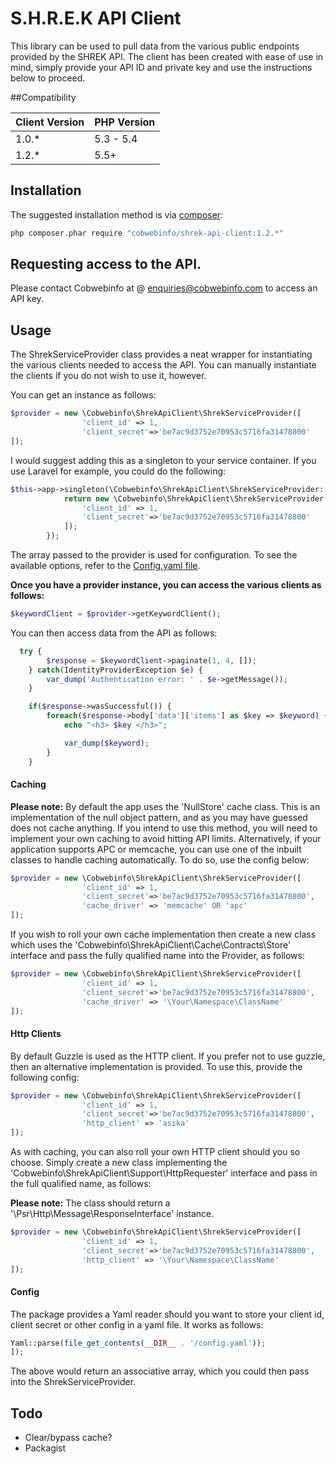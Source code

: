 # S.H.R.E.K API Client

This library can be used to pull data from the various public endpoints provided by the SHREK API. The client has been created with ease of use in mind, simply provide your API ID and private key and use the instructions below to proceed.

##Compatibility

| Client Version | PHP Version |
| -------------- | ----------- |
| 1.0.*          | 5.3 - 5.4   |
| 1.2.*          | 5.5+        |
 
## Installation

The suggested installation method is via [composer](https://getcomposer.org/):

```sh
php composer.phar require "cobwebinfo/shrek-api-client:1.2.*"
```

## Requesting access to the API.

Please contact Cobwebinfo at @ enquiries@cobwebinfo.com to access an API key.

## Usage
The ShrekServiceProvider class provides a neat wrapper for instantiating the 
various clients needed to access the API. You can manually instantiate the clients
if you do not wish to use it, however.

You can get an instance as follows:

```php
$provider = new \Cobwebinfo\ShrekApiClient\ShrekServiceProvider([
                'client_id' => 1,
                'client_secret'=>'be7ac9d3752e70953c5716fa31478800'
]);
```

I would suggest adding this as a singleton to your service container. If you use Laravel for example,
you could do the following:

```php
$this->app->singleton(\Cobwebinfo\ShrekApiClient\ShrekServiceProvider::class, function() {
            return new \Cobwebinfo\ShrekApiClient\ShrekServiceProvider([
                'client_id' => 1,
                'client_secret'=>'be7ac9d3752e70953c5716fa31478800'
            ]);
        });

```

The array passed to the provider is used for configuration. To see the available options, refer
to the [Config.yaml file](src/Cobwebinfo/ShrekApiClient/config.yaml).

**Once you have a provider instance, you can access the various clients as follows:**

```php
$keywordClient = $provider->getKeywordClient();
```

You can then access data from the API as follows:

```php
  try {
        $response = $keywordClient->paginate(1, 4, []);
    } catch(IdentityProviderException $e) {
        var_dump('Authentication error: ' . $e->getMessage());
    }

    if($response->wasSuccessful()) {
        foreach($response->body['data']['items'] as $key => $keyword) {
            echo "<h3> $key </h3>";

            var_dump($keyword);
        }
    }

```

#### Caching
**Please note:** By default the app uses the 'NullStore' cache class. This is an implementation of
the null object pattern, and as you may have guessed does not cache anything. If you intend to use
this method, you will need to implement your own caching to avoid hitting API limits. Alternatively,
if your application supports APC or memcache, you can use one of the inbuilt classes to handle
caching automatically. To do so, use the config below:

```php
$provider = new \Cobwebinfo\ShrekApiClient\ShrekServiceProvider([
                'client_id' => 1,
                'client_secret'=>'be7ac9d3752e70953c5716fa31478800',
                'cache_driver' => 'memcache' OR 'apc'
]);
```

If you wish to roll your own cache implementation then create a new class which uses the 'Cobwebinfo\ShrekApiClient\Cache\Contracts\Store'
interface and pass the fully qualified name into the Provider, as follows:

```php
$provider = new \Cobwebinfo\ShrekApiClient\ShrekServiceProvider([
                'client_id' => 1,
                'client_secret'=>'be7ac9d3752e70953c5716fa31478800',
                'cache_driver' => '\Your\Namespace\ClassName'
]);
```

#### Http Clients
By default Guzzle is used as the HTTP client. If you prefer not to use guzzle, then an alternative
implementation is provided. To use this, provide the following config:

```php
$provider = new \Cobwebinfo\ShrekApiClient\ShrekServiceProvider([
                'client_id' => 1,
                'client_secret'=>'be7ac9d3752e70953c5716fa31478800',
                'http_client' => 'asika'
]);
```

As with caching, you can also roll your own HTTP client should you so choose. Simply create a new 
class implementing the 'Cobwebinfo\ShrekApiClient\Support\HttpRequester' interface and pass in
the full qualified name, as follows:

**Please note:** The class should return a '\Psr\Http\Message\ResponseInterface' instance.

```php
$provider = new \Cobwebinfo\ShrekApiClient\ShrekServiceProvider([
                'client_id' => 1,
                'client_secret'=>'be7ac9d3752e70953c5716fa31478800',
                'http_client' => '\Your\Namespace\ClassName'
]);
```

#### Config

The package provides a Yaml reader sħould you want to store your client id, client secret or other
config in a yaml file. It works as follows:

```php
Yaml::parse(file_get_contents(__DIR__ . '/config.yaml'));
]);
```

The above would return an associative array, which you could then pass into the ShrekServiceProvider.

## Todo

- Clear/bypass cache?
- Packagist

